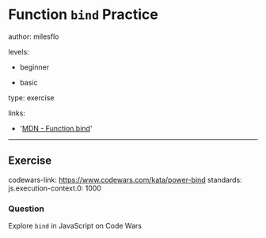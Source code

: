 # Function `bind` Practice
author: milesflo

levels:

  - beginner

  - basic

type: exercise

links:

  - '[MDN - Function.bind](https://developer.mozilla.org/en-US/docs/Web/JavaScript/Reference/Global_Objects/Function/bind)'

---
## Exercise
codewars-link: https://www.codewars.com/kata/power-bind
standards:
    js.execution-context.0: 1000
### Question
Explore `bind` in JavaScript on Code Wars
